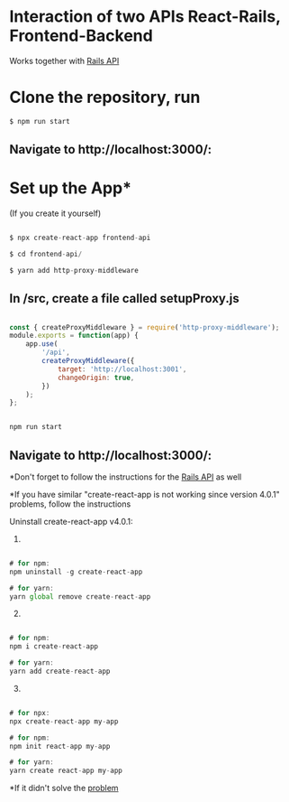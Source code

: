#  Interaction of two APIs React-Rails, Frontend-Backend #
Works together with [Rails API]( https://github.com/HarshBarash/Rails_API_wReact_API )


#  Clone the repository, run #

```javascript
$ npm run start
```

## Navigate to http://localhost:3000/: ##

# Set up the App* #
(If you create it yourself)

```javascript

$ npx create-react-app frontend-api

$ cd frontend-api/

$ yarn add http-proxy-middleware

```

## In /src, create a file called setupProxy.js ##

```javascript

const { createProxyMiddleware } = require('http-proxy-middleware');
module.exports = function(app) {
    app.use(
        '/api',
        createProxyMiddleware({
            target: 'http://localhost:3001',
            changeOrigin: true,
        })
    );
};

```

```javascript

npm run start

```

## Navigate to http://localhost:3000/: ##


*Don't forget to follow the instructions for the [Rails API]( https://github.com/HarshBarash/Rails_API_wReact_API ) as well

*If you have similar "create-react-app is not working since version 4.0.1" problems, follow the instructions


Uninstall create-react-app v4.0.1:

1. 
```javascript

# for npm:
npm uninstall -g create-react-app

# for yarn:
yarn global remove create-react-app

```

2. 
```javascript

# for npm:
npm i create-react-app

# for yarn:
yarn add create-react-app

```

3.
```javascript

# for npx:
npx create-react-app my-app

# for npm:
npm init react-app my-app

# for yarn:
yarn create react-app my-app

```

*If it didn't solve the [ problem ]( https://stackoverflow.com/questions/64963796/create-react-app-is-not-working-since-version-4-0-1 )


